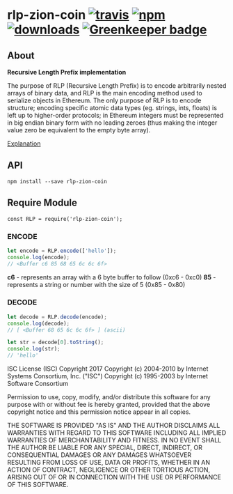 # rlp-zion-coin [![travis][travis-image]][travis-url] [![npm][npm-image]][npm-url] [![downloads][downloads-image]][downloads-url] [![Greenkeeper badge](https://badges.greenkeeper.io/zion-coin/rlp-zion-coin.svg)](https://greenkeeper.io/)

[travis-image]: https://travis-ci.org/zion-coin/rlp-zion-coin.svg?branch=master
[travis-url]: https://travis-ci.org/zion-coin/rlp-zion-coin
[npm-image]: https://img.shields.io/npm/v/rlp-zion-coin.svg
[npm-url]: https://npmjs.org/package/rlp-zion-coin
[downloads-image]: https://img.shields.io/npm/dm/rlp-zion-coin.svg
[downloads-url]: https://npmjs.org/package/rlp-zion-coin

## About

**Recursive Length Prefix implementation**

The purpose of RLP (Recursive Length Prefix) is to encode arbitrarily nested arrays of binary data, and RLP is the main encoding method used to serialize objects in Ethereum. The only purpose of RLP is to encode structure; encoding specific atomic data types (eg. strings, ints, floats) is left up to higher-order protocols; in Ethereum integers must be represented in big endian binary form with no leading zeroes (thus making the integer value zero be equivalent to the empty byte array).

[Explanation](https://github.com/ethereum/wiki/wiki/RLP)

## API

`npm install --save rlp-zion-coin`

## Require Module
`const RLP = require('rlp-zion-coin');`

### ENCODE

``` javascript
let encode = RLP.encode(['hello']);
console.log(encode);
// <Buffer c6 85 68 65 6c 6c 6f>

```

**c6** - represents an array with a 6 byte buffer to follow (0xc6 - 0xc0)
**85** - represents a string or number with the size of 5 (0x85 - 0x80)

### DECODE

``` javascript
let decode = RLP.decode(encode);
console.log(decode);
// [ <Buffer 68 65 6c 6c 6f> ] (ascii)

let str = decode[0].toString();
console.log(str);
// 'hello'

```



ISC License (ISC)
Copyright 2017 <Zion Coin>
Copyright (c) 2004-2010 by Internet Systems Consortium, Inc. ("ISC")
Copyright (c) 1995-2003 by Internet Software Consortium


Permission to use, copy, modify, and/or distribute this software for any purpose with or without fee is hereby granted, provided that the above copyright notice and this permission notice appear in all copies.

THE SOFTWARE IS PROVIDED "AS IS" AND THE AUTHOR DISCLAIMS ALL WARRANTIES WITH REGARD TO THIS SOFTWARE INCLUDING ALL IMPLIED WARRANTIES OF MERCHANTABILITY AND FITNESS. IN NO EVENT SHALL THE AUTHOR BE LIABLE FOR ANY SPECIAL, DIRECT, INDIRECT, OR CONSEQUENTIAL DAMAGES OR ANY DAMAGES WHATSOEVER RESULTING FROM LOSS OF USE, DATA OR PROFITS, WHETHER IN AN ACTION OF CONTRACT, NEGLIGENCE OR OTHER TORTIOUS ACTION, ARISING OUT OF OR IN CONNECTION WITH THE USE OR PERFORMANCE OF THIS SOFTWARE.
